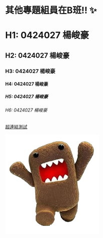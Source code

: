 # 其他專題組員在B班!! :sparkles:
# H1: 0424027 楊峻豪
## H2: 0424027 楊峻豪
### H3: 0424027 楊峻豪
#### H4: 0424027 楊峻豪
##### H5: 0424027 楊峻豪
###### H6: 0424027 楊峻豪
[超連結測試](http://www.nkfust.edu.tw)

![DOMO](domo.png)
